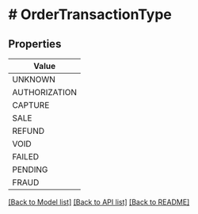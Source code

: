 # # OrderTransactionType


## Properties 



| Value |
------------ | 
UNKNOWN|UNKNOWN
AUTHORIZATION|AUTHORIZATION
CAPTURE|CAPTURE
SALE|SALE
REFUND|REFUND
VOID|VOID
FAILED|FAILED
PENDING|PENDING
FRAUD|FRAUD

[[Back to Model list]](../../README.md#models) [[Back to API list]](../../README.md#endpoints) [[Back to README]](../../README.md)

